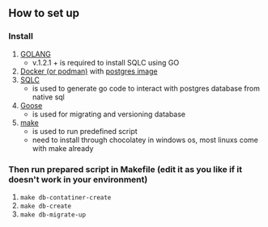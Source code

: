 ## How to set up

### Install
1. [GOLANG](https://go.dev/doc/install)
   -  v.1.2.1 + is required to install SQLC using GO
2. [Docker (or podman)](https://www.docker.com/) with [postgres image](https://hub.docker.com/_/postgres)
3. [SQLC](https://github.com/sqlc-dev/sqlc)
   - is used to generate go code to interact with postgres database from native sql
4. [Goose](https://github.com/pressly/goose)
    - is used for migrating and versioning database
5. [make]()
   - is used to run predefined script
   - need to install through chocolatey in windows os, most linuxs come with make already


### Then run prepared script in Makefile (edit it as you like if it doesn't work in your environment)
1. `make db-contatiner-create`
2. `make db-create`
3. `make db-migrate-up`

